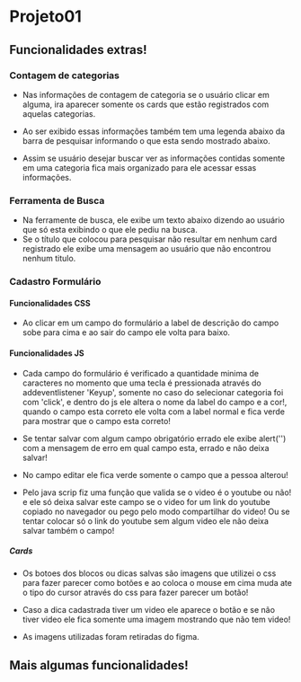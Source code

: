 # Projeto01


## Funcionalidades extras!

### Contagem de categorias
* Nas informações de contagem de categoria se o usuário clicar em alguma, ira aparecer somente os cards que estão registrados com aquelas categorias.
* Ao ser exibido essas informações também tem uma legenda abaixo da barra de pesquisar informando o que esta sendo mostrado abaixo.

* Assim se usuário desejar buscar ver as informações contidas somente em uma categoria fica mais organizado para ele acessar essas informações.

### Ferramenta de Busca
* Na ferramente de busca, ele exibe um texto abaixo dizendo ao usuário que só esta exibindo o que ele pediu na busca.
* Se o título que colocou para pesquisar não resultar em nenhum card registrado ele exibe uma mensagem ao usuário que não encontrou nenhum titulo.



### Cadastro Formulário

#### Funcionalidades CSS
* Ao clicar em um campo do formulário a label de descrição do campo sobe para cima e ao sair do campo ele volta para baixo.


#### Funcionalidades JS
* Cada campo do formulário é verificado a quantidade minima de caracteres no momento que uma tecla é pressionada através do addeventlistener 'Keyup',
somente no caso do selecionar categoria foi com 'click', e dentro do js ele altera o nome da label do campo e a cor!, quando o campo esta correto ele volta com
a label normal e fica verde para mostrar que o campo esta correto!
* Se tentar salvar com algum campo obrigatório errado ele exibe alert('') com a mensagem de erro em qual campo esta, errado e não deixa salvar!

* No campo editar ele fica verde somente o campo que a pessoa alterou!

* Pelo java scrip fiz uma função que valida se o video é o youtube ou não! e ele só deixa salvar este campo se o video for um link do youtube copiado no navegador ou pego pelo modo compartilhar do video! Ou se tentar colocar só o link do youtube sem algum video ele não deixa salvar também o campo!

##### Cards
* Os botoes dos blocos ou dicas salvas são imagens que utilizei o css para fazer parecer como botões e ao coloca o mouse em cima muda ate o tipo do cursor através do css para fazer parecer um botão!

* Caso a dica cadastrada tiver um video ele aparece o botão e se não tiver video ele fica somente uma imagem mostrando que não tem video!

* As imagens utilizadas foram retiradas do figma.

## Mais algumas funcionalidades!




